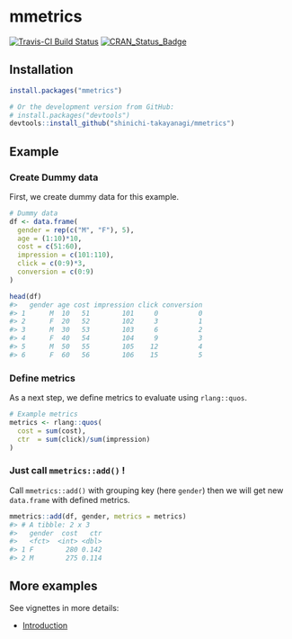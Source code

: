 
<!-- README.md is generated from README.Rmd. Please edit that file -->

# mmetrics

[![Travis-CI Build
Status](https://api.travis-ci.com/shinichi-takayanagi/mmetrics.svg?branch=master)](https://travis-ci.com/shinichi-takayanagi/mmetrics)
[![CRAN\_Status\_Badge](https://www.r-pkg.org/badges/version/mmetrics)](https://cran.r-project.org/package=mmetrics)

## Installation

``` r
install.packages("mmetrics")

# Or the development version from GitHub:
# install.packages("devtools")
devtools::install_github("shinichi-takayanagi/mmetrics")
```

## Example

### Create Dummy data

First, we create dummy data for this example.

``` r
# Dummy data
df <- data.frame(
  gender = rep(c("M", "F"), 5),
  age = (1:10)*10,
  cost = c(51:60),
  impression = c(101:110),
  click = c(0:9)*3,
  conversion = c(0:9)
)

head(df)
#>   gender age cost impression click conversion
#> 1      M  10   51        101     0          0
#> 2      F  20   52        102     3          1
#> 3      M  30   53        103     6          2
#> 4      F  40   54        104     9          3
#> 5      M  50   55        105    12          4
#> 6      F  60   56        106    15          5
```

### Define metrics

As a next step, we define metrics to evaluate using `rlang::quos`.

``` r
# Example metrics
metrics <- rlang::quos(
  cost = sum(cost),
  ctr  = sum(click)/sum(impression)
)
```

### Just call `mmetrics::add()` \!

Call `mmetrics::add()` with grouping key (here `gender`) then we will
get new `data.frame` with defined metrics.

``` r
mmetrics::add(df, gender, metrics = metrics)
#> # A tibble: 2 x 3
#>   gender  cost   ctr
#>   <fct>  <int> <dbl>
#> 1 F        280 0.142
#> 2 M        275 0.114
```

## More examples

See vignettes in more
    details:

  - [Introduction](https://cran.r-project.org/web/packages/mmetrics/vignettes/introduction.html)
